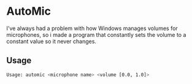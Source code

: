 # AutoMic

I've always had a problem with how Windows manages volumes for microphones, so i made a program that constantly sets the volume to a constant value so it never changes.

## Usage
```bash
Usage: automic <microphone name> <volume [0.0, 1.0]>
```
